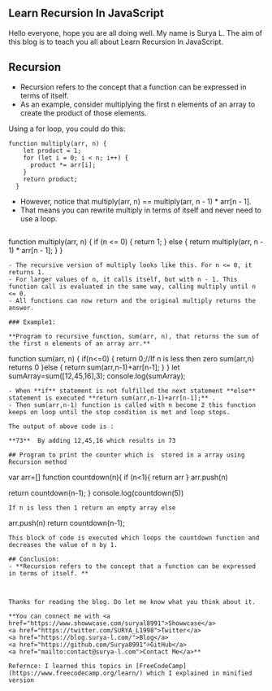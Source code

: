 ## Learn Recursion In JavaScript

Hello everyone, hope you are all doing well. My name is Surya L.
The aim of this blog is to teach you all about Learn Recursion In JavaScript.
## Recursion
- Recursion refers to the concept that a function can be expressed in terms of itself. 
- As an example, consider multiplying the first n elements of an array to create the product of those elements.

Using a for loop, you could do this:
```
function multiply(arr, n) {
    let product = 1;
    for (let i = 0; i < n; i++) {
      product *= arr[i];
    }
    return product;
  }
```
- However, notice that multiply(arr, n) == multiply(arr, n - 1) * arr[n - 1].
- That means you can rewrite multiply in terms of itself and never need to use a loop.
  ```
function multiply(arr, n) {
    if (n <= 0) {
      return 1;
    } else {
      return multiply(arr, n - 1) * arr[n - 1];
    }
  }
```
- The recursive version of multiply looks like this. For n <= 0, it returns 1. 
- For larger values of n, it calls itself, but with n - 1. This function call is evaluated in the same way, calling multiply until n <= 0. 
- All functions can now return and the original multiply returns the answer.

### Example1:

**Program to recursive function, sum(arr, n), that returns the sum of the first n elements of an array arr.**
```
function sum(arr, n) {
if(n<=0)
{
  return 0;//If n is less then zero sum(arr,n) returns 0
}else
{
  return sum(arr,n-1)+arr[n-1];
}
}
let sumArray=sum([12,45,16],3);
console.log(sumArray);
```
- When **if** statement is not fulfilled the next statement **else** statement is executed **return sum(arr,n-1)+arr[n-1];** .
- Then sum(arr,n-1) function is called with n become 2 this function keeps on loop until the stop condition is met and loop stops.

The output of above code is :

**73**  By adding 12,45,16 which results in 73

## Program to print the counter which is  stored in a array using Recursion method

```
var arr=[]
function countdown(n){
  if (n<1){
    return arr
  }
  arr.push(n)

  return countdown(n-1);
}
console.log(countdown(5))
```
If n is less then 1 return an empty array else 
```
arr.push(n)
 return countdown(n-1);
```
This block of code is executed which loops the countdown function and decreases the value of n by 1.

## Conclusion:
- **Recursion refers to the concept that a function can be expressed in terms of itself. **



Thanks for reading the blog. Do let me know what you think about it.

**You can connect me with <a href="https://www.showwcase.com/suryal8991">Showwcase</a>
<a href="https://twitter.com/SURYA_L1998">Twitter</a>
<a href="https://blog.surya-l.com/">Blog</a>
<a href="https://github.com/Surya8991">GitHub</a>
<a href="mailto:contact@surya-l.com">Contact Me</a>**

Refernce: I learned this topics in [FreeCodeCamp](https://www.freecodecamp.org/learn/) which I explained in minified version